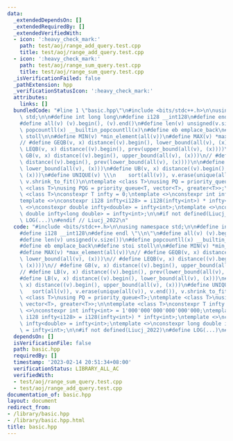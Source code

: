 ```yaml
---
data:
  _extendedDependsOn: []
  _extendedRequiredBy: []
  _extendedVerifiedWith:
  - icon: ':heavy_check_mark:'
    path: test/aoj/range_add_query.test.cpp
    title: test/aoj/range_add_query.test.cpp
  - icon: ':heavy_check_mark:'
    path: test/aoj/range_sum_query.test.cpp
    title: test/aoj/range_sum_query.test.cpp
  _isVerificationFailed: false
  _pathExtension: hpp
  _verificationStatusIcon: ':heavy_check_mark:'
  attributes:
    links: []
  bundledCode: "#line 1 \"basic.hpp\"\n#include <bits/stdc++.h>\n\nusing namespace\
    \ std;\n\n#define int long long\n#define i128 __int128\n#define endl \"\\n\"\n\
    #define all(v) (v).begin(), (v).end()\n#define len(v) unsigned(v.size())\n#define\
    \ popcountll(x) __builtin_popcountll(x)\n#define eb emplace_back\n#define stoi\
    \ stoll\n\n#define MIN(v) *min_element(all(v))\n#define MAX(v) *max_element(all(v))\n\
    // #define GEQB(v, x) distance((v).begin(), lower_bound(all(v), (x)))\n// #define\
    \ LEQB(v, x) distance((v).begin(), prev(upper_bound(all(v), (x))))\n// #define\
    \ GB(v, x) distance((v).begin(), upper_bound(all(v), (x)))\n// #define LB(v, x)\
    \ distance((v).begin(), prev(lower_bound(all(v), (x))))\n\n#define LB(v, x) distance((v).begin(),\
    \ lower_bound(all(v), (x)))\n#define UB(v, x) distance((v).begin(), upper_bound(all(v),\
    \ (x)))\n#define UNIQUE(v) \\\n    sort(all(v)), v.erase(unique(all(v)), v.end()),\
    \ v.shrink_to_fit()\n\ntemplate <class T>\nusing PQ = priority_queue<T>;\ntemplate\
    \ <class T>\nusing PQG = priority_queue<T, vector<T>, greater<T>>;\n\ntemplate\
    \ <class T>\nconstexpr T infty = 0;\ntemplate <>\nconstexpr int infty<int> = 1'000'000'000'000'000'000;\n\
    template <>\nconstexpr i128 infty<i128> = i128(infty<int>) * infty<int>;\ntemplate\
    \ <>\nconstexpr double infty<double> = infty<int>;\ntemplate <>\nconstexpr long\
    \ double infty<long double> = infty<int>;\n\n#if not defined(Liucj_2022)\n#define\
    \ LOG(...)\n#endif // Liucj_2022\n"
  code: "#include <bits/stdc++.h>\n\nusing namespace std;\n\n#define int long long\n\
    #define i128 __int128\n#define endl \"\\n\"\n#define all(v) (v).begin(), (v).end()\n\
    #define len(v) unsigned(v.size())\n#define popcountll(x) __builtin_popcountll(x)\n\
    #define eb emplace_back\n#define stoi stoll\n\n#define MIN(v) *min_element(all(v))\n\
    #define MAX(v) *max_element(all(v))\n// #define GEQB(v, x) distance((v).begin(),\
    \ lower_bound(all(v), (x)))\n// #define LEQB(v, x) distance((v).begin(), prev(upper_bound(all(v),\
    \ (x))))\n// #define GB(v, x) distance((v).begin(), upper_bound(all(v), (x)))\n\
    // #define LB(v, x) distance((v).begin(), prev(lower_bound(all(v), (x))))\n\n\
    #define LB(v, x) distance((v).begin(), lower_bound(all(v), (x)))\n#define UB(v,\
    \ x) distance((v).begin(), upper_bound(all(v), (x)))\n#define UNIQUE(v) \\\n \
    \   sort(all(v)), v.erase(unique(all(v)), v.end()), v.shrink_to_fit()\n\ntemplate\
    \ <class T>\nusing PQ = priority_queue<T>;\ntemplate <class T>\nusing PQG = priority_queue<T,\
    \ vector<T>, greater<T>>;\n\ntemplate <class T>\nconstexpr T infty = 0;\ntemplate\
    \ <>\nconstexpr int infty<int> = 1'000'000'000'000'000'000;\ntemplate <>\nconstexpr\
    \ i128 infty<i128> = i128(infty<int>) * infty<int>;\ntemplate <>\nconstexpr double\
    \ infty<double> = infty<int>;\ntemplate <>\nconstexpr long double infty<long double>\
    \ = infty<int>;\n\n#if not defined(Liucj_2022)\n#define LOG(...)\n#endif // Liucj_2022\n"
  dependsOn: []
  isVerificationFile: false
  path: basic.hpp
  requiredBy: []
  timestamp: '2023-02-14 20:51:34+08:00'
  verificationStatus: LIBRARY_ALL_AC
  verifiedWith:
  - test/aoj/range_sum_query.test.cpp
  - test/aoj/range_add_query.test.cpp
documentation_of: basic.hpp
layout: document
redirect_from:
- /library/basic.hpp
- /library/basic.hpp.html
title: basic.hpp
---
```

